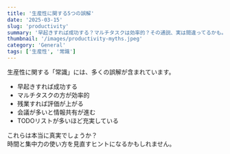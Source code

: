 ```yaml
---
title: '生産性に関する5つの誤解'
date: '2025-03-15'
slug: 'productivity'
summary: '早起きすれば成功する？マルチタスクは効率的？その通説、実は間違ってるかも。'
thumbnail: '/images/productivity-myths.jpeg'
category: 'General'
tags: ['生産性', '常識']
---
```


生産性に関する「常識」には、多くの誤解が含まれています。

- 早起きすれば成功する
- マルチタスクの方が効率的
- 残業すれば評価が上がる
- 会議が多いと情報共有が進む
- TODOリストが多いほど充実している

これらは本当に真実でしょうか？  
時間と集中力の使い方を見直すヒントになるかもしれません。
